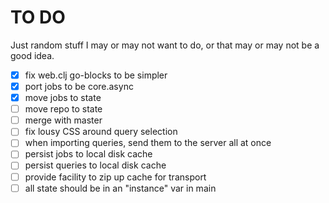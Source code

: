 # TO DO

Just random stuff I may or may not want to do, or that may or may not
be a good idea.

 - [x] fix web.clj go-blocks to be simpler
 - [x] port jobs to be core.async
 - [x] move jobs to state
 - [ ] move repo to state
 - [ ] merge with master
 - [ ] fix lousy CSS around query selection
 - [ ] when importing queries, send them to the server all at once
 - [ ] persist jobs to local disk cache
 - [ ] persist queries to local disk cache
 - [ ] provide facility to zip up cache for transport
 - [ ] all state should be in an "instance" var in main
